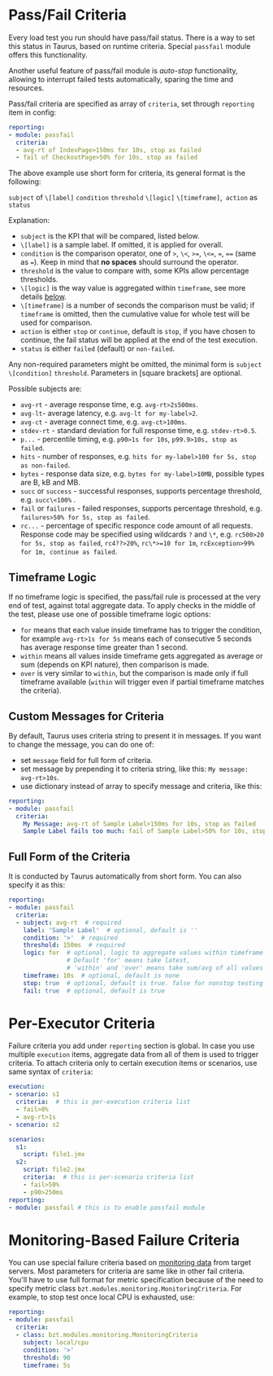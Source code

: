 # Pass/Fail Criteria

Every load test you run should have pass/fail status. There is a way to set this status in Taurus, based on runtime criteria. Special `passfail` module offers this functionality.

Another useful feature of pass/fail module
is _auto-stop_ functionality, allowing to interrupt failed tests automatically, sparing the time and
resources.

Pass/fail criteria are specified as array of `criteria`, set through `reporting` item in config:
```yaml
reporting:
- module: passfail
  criteria:
  - avg-rt of IndexPage>150ms for 10s, stop as failed
  - fail of CheckoutPage>50% for 10s, stop as failed
```

The above example use short form for criteria, its general format is the following:

`subject` of `\[label]` `condition` `threshold` `\[logic]` `\[timeframe]`,` action` as `status`

Explanation:
  - `subject` is the KPI that will be compared, listed below.
  - `\[label]` is a sample label. If omitted, it is applied for overall.
  - `condition` is the comparison operator, one of `>`, `\<`, `>=`, `\<=`, `=`, `==` (same as `=`). Keep in mind that **no spaces** should surround the operator.
  - `threshold` is the value to compare with, some KPIs allow percentage thresholds.
  - `\[logic]` is the way value is aggregated within `timeframe`, see more details [below](#Timeframe-Logic).
  - `\[timeframe]` is a number of seconds the comparison must be valid; if `timeframe` is omitted, then the cumulative value for whole test will be used for comparison.
  - `action` is either `stop` or `continue`, default is `stop`, if you have chosen to continue, the fail status will be applied at the end of the test execution.
  - `status` is either `failed` (default) or `non-failed`.

Any non-required parameters might be omitted, the minimal form is `subject` `\[condition]` `threshold`.
Parameters in [square brackets] are optional.

Possible subjects are:
 - `avg-rt` - average response time, e.g. `avg-rt>2s500ms`.
 - `avg-lt`- average latency, e.g. `avg-lt for my-label>2`.
 - `avg-ct` - average connect time, e.g. `avg-ct>100ms`.
 - `stdev-rt` - standard deviation for full response time, e.g. `stdev-rt>0.5`.
 - `p...` - percentile timing, e.g. `p90>1s for 10s`, `p99.9>10s, stop as failed`.
 - `hits` - number of responses, e.g. `hits for my-label>100 for 5s, stop as non-failed`.
 - `bytes` - response data size, e.g. `bytes for my-label>10MB`, possible types are B, kB and MB.
 - `succ` or `success` - successful responses, supports percentage threshold, e.g. `succ\<100%` .
 - `fail` or `failures` - failed responses, supports percentage threshold, e.g. `failures>50% for 5s, stop as failed`.
 - `rc...` - percentage of specific responce code amount of all requests. Response code may be specified using wildcards `?` and `\*`, e.g. `rc500>20 for 5s, stop as failed`, `rc4??>20%`, `rc\*>=10 for 1m`, `rcException>99% for 1m, continue as failed`.

## Timeframe Logic

If no timeframe logic is specified, the pass/fail rule is processed at the very end of test, against total aggregate data.
To apply checks in the middle of the test, please use one of possible timeframe logic options:

- `for` means that each value inside timeframe has to trigger the condition, for example `avg-rt>1s for 5s` means each of consecutive 5 seconds has average response time greater than 1 second.
- `within` means all values inside timeframe gets aggregated as average or sum (depends on KPI nature), then comparison is made.
- `over` is very similar to `within`, but the comparison is made only if full timeframe available (`within` will trigger even if partial timeframe matches the criteria).

## Custom Messages for Criteria

By default, Taurus uses criteria string to present it in messages. If you want
to change the message, you can do one of:
 - set `message` field for full form of criteria.
 - set message by prepending it to criteria string, like this: `My message: avg-rt>10s`.
 - use dictionary instead of array to specify message and criteria, like this:

```yaml
reporting:
- module: passfail
  criteria:
    My Message: avg-rt of Sample Label>150ms for 10s, stop as failed
    Sample Label fails too much: fail of Sample Label>50% for 10s, stop as failed
```

## Full Form of the Criteria

It is conducted by Taurus automatically from short form. You can also specify it as this:

```yaml
reporting:
- module: passfail
  criteria:
  - subject: avg-rt  # required
    label: 'Sample Label'  # optional, default is ''
    condition: '>'  # required
    threshold: 150ms  # required
    logic: for  # optional, logic to aggregate values within timeframe.
                # Default 'for' means take latest,
                # 'within' and 'over' means take sum/avg of all values within interval
    timeframe: 10s  # optional, default is none
    stop: true  # optional, default is true. false for nonstop testing until the end
    fail: true  # optional, default is true
```

# Per-Executor Criteria

Failure criteria you add under `reporting` section is global. In case you use multiple `execution` items, aggregate data from all of them is used to trigger criteria. To attach criteria only to certain execution items or scenarios, use same syntax of `criteria`:

```yaml
execution:
- scenario: s1
  criteria:  # this is per-execution criteria list
  - fail>0%
  - avg-rt>1s
- scenario: s2

scenarios:
  s1:
    script: file1.jmx
  s2:
    script: file2.jmx
    criteria:  # this is per-scenario criteria list
    - fail>50%
    - p90>250ms
reporting:
- module: passfail # this is to enable passfail module
```

# Monitoring-Based Failure Criteria

You can use special failure criteria based on [monitoring data](Monitoring) from target servers. Most
parameters for criteria are same like in other fail criteria. You'll have to use full format
for metric specification because of the need to specify metric class `bzt.modules.monitoring.MonitoringCriteria`.
For example, to stop test once local CPU is exhausted, use:

```yaml
reporting:
- module: passfail
  criteria:
  - class: bzt.modules.monitoring.MonitoringCriteria
    subject: local/cpu
    condition: '>'
    threshold: 90
    timeframe: 5s
```
